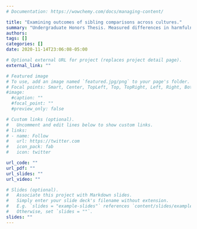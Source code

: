 ```yaml
---
# Documentation: https://wowchemy.com/docs/managing-content/

title: "Examining outcomes of sibling comparisons across cultures."
summary: "Undergraduate Honors Thesis. Measured differences in harmfulness and usefulness ratings of sibling comparisons in interdependent versus independent individuals. Conducted at the Lockwood Lab at the University of Toronto, under the supervision of Drs. Penelope Lockwood and Claire Midgley."
authors:
tags: []
categories: []
date: 2020-11-14T23:06:08-05:00

# Optional external URL for project (replaces project detail page).
external_link: ""

# Featured image
# To use, add an image named `featured.jpg/png` to your page's folder.
# Focal points: Smart, Center, TopLeft, Top, TopRight, Left, Right, BottomLeft, Bottom, BottomRight.
#image:
  #caption: ""
  #focal_point: ""
  #preview_only: false

# Custom links (optional).
#   Uncomment and edit lines below to show custom links.
# links:
# - name: Follow
#   url: https://twitter.com
#   icon_pack: fab
#   icon: twitter

url_code: ""
url_pdf: ""
url_slides: ""
url_video: ""

# Slides (optional).
#   Associate this project with Markdown slides.
#   Simply enter your slide deck's filename without extension.
#   E.g. `slides = "example-slides"` references `content/slides/example-slides.md`.
#   Otherwise, set `slides = ""`.
slides: ""
---
```



